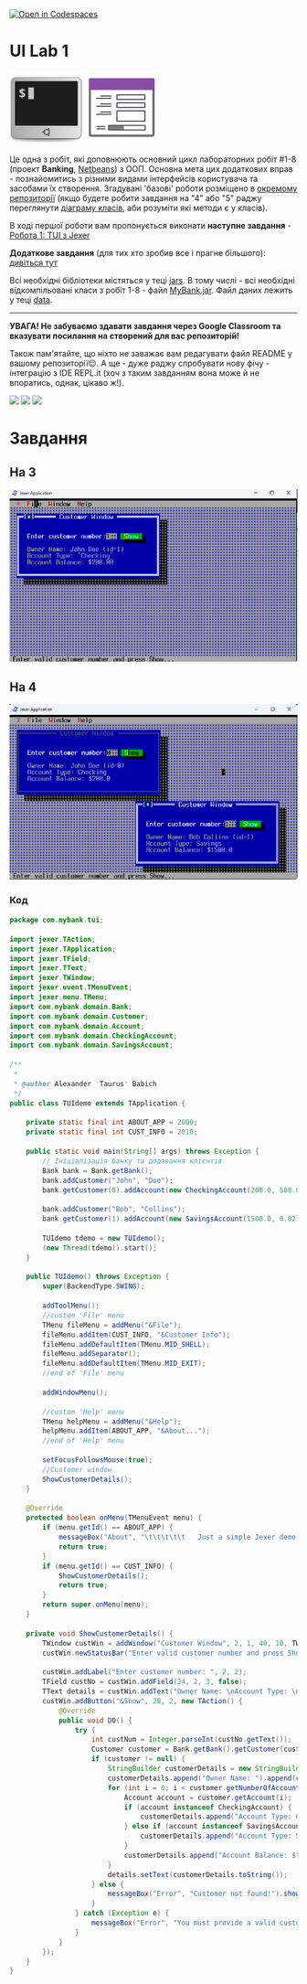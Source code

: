 [![Open in Codespaces](https://classroom.github.com/assets/launch-codespace-7f7980b617ed060a017424585567c406b6ee15c891e84e1186181d67ecf80aa0.svg)](https://classroom.github.com/open-in-codespaces?assignment_repo_id=15198996)
# UI Lab 1
![](terminal-icon.png)
![](gui-icon.png)

Це одна з робіт, які доповнюють основний цикл лабораторних робіт #1-8 (проект **Banking**, [Netbeans](https://netbeans.org/)) з ООП.  Основна мета цих додаткових вправ - познайомитись з різними видами інтерфейсів користувача та засобами їх створення. Згадувані 'базові' роботи розміщено в [окремому репозиторії](https://github.com/liketaurus/OOP-JAVA) (якщо будете робити завдання на "4" або "5" раджу переглянути [діаграму класів](https://github.com/liketaurus/OOP-JAVA/blob/master/MyBank.png), аби розуміти які методи є у класів).

В ході першої роботи вам пропонується виконати **наступне завдання** - [Робота 1: TUI з Jexer](https://github.com/ppc-ntu-khpi/TUI-Lab1-Starter/blob/master/Lab%201%20-TUI/Lab%201.md)
  
**Додаткове завдання** (для тих хто зробив все і прагне більшого): [дивіться тут](https://github.com/ppc-ntu-khpi/TUI-Lab1-Starter/blob/master/Lab%201%20-TUI/Lab%201%20-%20add.md)

Всі необхідні бібліотеки містяться у теці [jars](https://github.com/ppc-ntu-khpi/TUI-Lab1-Starter/tree/master/jars). В тому числі - всі необхідні відкомпільовані класи з робіт 1-8 - файл [MyBank.jar](https://github.com/ppc-ntu-khpi/TUI-Lab1-Starter/blob/master/jars/MyBank.jar). Файл даних лежить у теці [data](https://github.com/ppc-ntu-khpi/TUI-Lab1-Starter/tree/master/data).

---
**УВАГА! Не забуваємо здавати завдання через Google Classroom та вказувати посилання на створений для вас репозиторій!**

Також пам'ятайте, що ніхто не заважає вам редагувати файл README у вашому репозиторії😉.
А ще - дуже раджу спробувати нову фічу - інтеграцію з IDE REPL.it (хоч з таким завданням вона може й не впоратись, однак, цікаво ж!).

![](https://img.shields.io/badge/Made%20with-JAVA-red.svg)
![](https://img.shields.io/badge/Made%20with-%20Netbeans-brightgreen.svg)
![](https://img.shields.io/badge/Made%20at-PPC%20NTU%20%22KhPI%22-blue.svg) 

# Завдання

## На 3

![](/screens/1.png)

## На 4

![](/screens/2.png)

### Код

```java
package com.mybank.tui;

import jexer.TAction;
import jexer.TApplication;
import jexer.TField;
import jexer.TText;
import jexer.TWindow;
import jexer.event.TMenuEvent;
import jexer.menu.TMenu;
import com.mybank.domain.Bank;
import com.mybank.domain.Customer;
import com.mybank.domain.Account;
import com.mybank.domain.CheckingAccount;
import com.mybank.domain.SavingsAccount;

/**
 *
 * @author Alexander 'Taurus' Babich
 */
public class TUIdemo extends TApplication {

    private static final int ABOUT_APP = 2000;
    private static final int CUST_INFO = 2010;

    public static void main(String[] args) throws Exception {
        // Ініціалізація банку та додавання клієнтів
        Bank bank = Bank.getBank();
        bank.addCustomer("John", "Doe");
        bank.getCustomer(0).addAccount(new CheckingAccount(200.0, 500.0));
        
        bank.addCustomer("Bob", "Collins");
        bank.getCustomer(1).addAccount(new SavingsAccount(1500.0, 0.02));
        
        TUIdemo tdemo = new TUIdemo();
        (new Thread(tdemo)).start();
    }

    public TUIdemo() throws Exception {
        super(BackendType.SWING);

        addToolMenu();
        //custom 'File' menu
        TMenu fileMenu = addMenu("&File");
        fileMenu.addItem(CUST_INFO, "&Customer Info");
        fileMenu.addDefaultItem(TMenu.MID_SHELL);
        fileMenu.addSeparator();
        fileMenu.addDefaultItem(TMenu.MID_EXIT);
        //end of 'File' menu  

        addWindowMenu();

        //custom 'Help' menu
        TMenu helpMenu = addMenu("&Help");
        helpMenu.addItem(ABOUT_APP, "&About...");
        //end of 'Help' menu 

        setFocusFollowsMouse(true);
        //Customer window
        ShowCustomerDetails();
    }

    @Override
    protected boolean onMenu(TMenuEvent menu) {
        if (menu.getId() == ABOUT_APP) {
            messageBox("About", "\t\t\t\t\t   Just a simple Jexer demo.\n\nCopyright \u00A9 2019 Alexander \'Taurus\' Babich").show();
            return true;
        }
        if (menu.getId() == CUST_INFO) {
            ShowCustomerDetails();
            return true;
        }
        return super.onMenu(menu);
    }

    private void ShowCustomerDetails() {
        TWindow custWin = addWindow("Customer Window", 2, 1, 40, 10, TWindow.NOZOOMBOX);
        custWin.newStatusBar("Enter valid customer number and press Show...");

        custWin.addLabel("Enter customer number: ", 2, 2);
        TField custNo = custWin.addField(24, 2, 3, false);
        TText details = custWin.addText("Owner Name: \nAccount Type: \nAccount Balance: ", 2, 4, 38, 8);
        custWin.addButton("&Show", 28, 2, new TAction() {
            @Override
            public void DO() {
                try {
                    int custNum = Integer.parseInt(custNo.getText());
                    Customer customer = Bank.getBank().getCustomer(custNum);
                    if (customer != null) {
                        StringBuilder customerDetails = new StringBuilder();
                        customerDetails.append("Owner Name: ").append(customer.getFirstName()).append(" ").append(customer.getLastName()).append(" (id=").append(custNum).append(")\n");
                        for (int i = 0; i < customer.getNumberOfAccounts(); i++) {
                            Account account = customer.getAccount(i);
                            if (account instanceof CheckingAccount) {
                                customerDetails.append("Account Type: Checking\n");
                            } else if (account instanceof SavingsAccount) {
                                customerDetails.append("Account Type: Savings\n");
                            }
                            customerDetails.append("Account Balance: $").append(account.getBalance()).append("\n");
                        }
                        details.setText(customerDetails.toString());
                    } else {
                        messageBox("Error", "Customer not found!").show();
                    }
                } catch (Exception e) {
                    messageBox("Error", "You must provide a valid customer number!").show();
                }
            }
        });
    }
}
```
